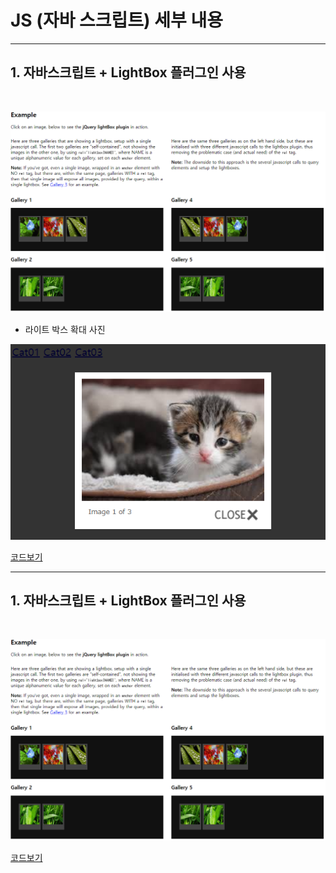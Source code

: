 # JS (자바 스크립트) 세부 내용

---------------------------------
## 1. 자바스크립트 + LightBox 플러그인 사용 

<br>

<kbd>![라이트박스 사진](https://github.com/guemin96/StudyHtml/blob/main/03_Javascript/%EC%82%AC%EC%A7%84/1.PNG)<br></kbd>

- 라이트 박스 확대 사진

<kbd>![라이트박스 사진](https://github.com/guemin96/StudyHtml/blob/main/03_Javascript/%EC%82%AC%EC%A7%84/3.PNG)<br></kbd>


[코드보기](https://github.com/guemin96/StudyHtml/blob/main/03_Javascript/index.html)

---------------------------------

## 1. 자바스크립트 + LightBox 플러그인 사용 

<br>

<kbd>![라이트박스 사진](https://github.com/guemin96/StudyHtml/blob/main/03_Javascript/%EC%82%AC%EC%A7%84/1.PNG)<br></kbd>


[코드보기](https://github.com/guemin96/StudyHtml/blob/main/03_Javascript/index.html)
